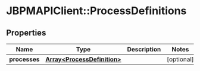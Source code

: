 # JBPMAPIClient::ProcessDefinitions

## Properties
Name | Type | Description | Notes
------------ | ------------- | ------------- | -------------
**processes** | [**Array&lt;ProcessDefinition&gt;**](ProcessDefinition.md) |  | [optional] 


